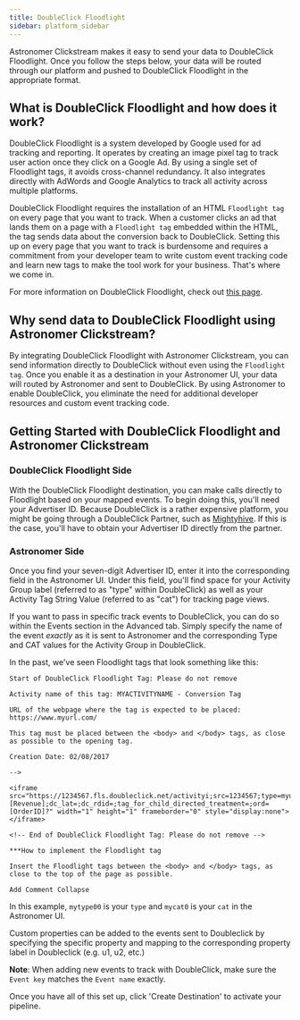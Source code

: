```yaml
---
title: DoubleClick Floodlight
sidebar: platform_sidebar
---
```


Astronomer Clickstream makes it easy to send your data to DoubleClick Floodlight. Once you follow the steps below, your data will be routed through our platform and pushed to DoubleClick Floodlight in the appropriate format.

## What is DoubleClick Floodlight and how does it work?

DoubleClick Floodlight is a system developed by Google used for ad tracking and reporting. It operates by creating an image pixel tag to track user action once they click on a Google Ad. By using a single set of Floodlight tags, it avoids cross-channel redundancy. It also integrates directly with AdWords and Google Analytics to track all activity across multiple platforms.

DoubleClick Floodlight requires the installation of an HTML `Floodlight tag` on every page that you want to track. When a customer clicks an ad that lands them on a page with a `Floodlight tag` embedded within the HTML, the tag sends data about the conversion back to DoubleClick. Setting this up on every page that you want to track is burdensome and requires a commitment from your developer team to write custom event tracking code and learn new tags to make the tool work for your business. That's where we come in.

For more information on DoubleClick Floodlight, check out  [this page](https://support.google.com/dfa/partner/answer/186739?hl=en).

## Why send data to DoubleClick Floodlight using Astronomer Clickstream?

By integrating DoubleClick Floodlight with Astronomer Clickstream, you can send information directly to DoubleClick without even using the `Floodlight tag`. Once you enable it as a destination in your Astronomer UI, your data will routed by Astronomer and sent to DoubleClick. By using Astronomer to enable DoubleClick, you eliminate the need for additional developer resources and custom event tracking code.


## Getting Started with DoubleClick Floodlight and Astronomer Clickstream

### DoubleClick Floodlight Side

With the DoubleClick Floodlight destination, you can make calls directly to Floodlight based on your mapped events. To begin doing this, you'll need your Advertiser ID. Because DoubleClick is a rather expensive platform, you might be going through a DoubleClick Partner, such as [Mightyhive](http://mightyhive.com). If this is the case, you'll have to obtain your Advertiser ID directly from the partner.


### Astronomer Side

Once you find your seven-digit Advertiser ID, enter it into the corresponding field in the Astronomer UI. Under this field, you'll find space for your Activity Group label (referred to as "type" within DoubleClick) as well as your Activity Tag String Value (referred to as "cat") for tracking page views.

If you want to pass in specific track events to DoubleClick, you can do so within the Events section in the Advanced tab. Simply specify the name of the event *exactly* as it is sent to Astronomer and the corresponding Type and CAT values for the Activity Group in DoubleClick.

In the past, we've seen Floodlight tags that look something like this:

```
Start of DoubleClick Floodlight Tag: Please do not remove

Activity name of this tag: MYACTIVITYNAME - Conversion Tag

URL of the webpage where the tag is expected to be placed: https://www.myurl.com/

This tag must be placed between the <body> and </body> tags, as close as possible to the opening tag.

Creation Date: 02/08/2017

-->

<iframe src="https://1234567.fls.doubleclick.net/activityi;src=1234567;type=myurl00;cat=myurl0;qty=1;cost=[Revenue];dc_lat=;dc_rdid=;tag_for_child_directed_treatment=;ord=[OrderID]?" width="1" height="1" frameborder="0" style="display:none"></iframe>

<!-- End of DoubleClick Floodlight Tag: Please do not remove -->

***How to implement the Floodlight tag

Insert the Floodlight tags between the <body> and </body> tags, as close to the top of the page as possible.

Add Comment Collapse
```

In this example, `mytype00` is your `type` and `mycat0` is your `cat` in the Astronomer UI.

Custom properties can be added to the events sent to Doubleclick by specifying the specific property and mapping to the corresponding property label in Doubleclick (e.g. u1, u2, etc.)

**Note**: When adding new events to track with DoubleClick, make sure the `Event key` matches the `Event name` exactly.

Once you have all of this set up, click 'Create Destination' to activate your pipeline.
